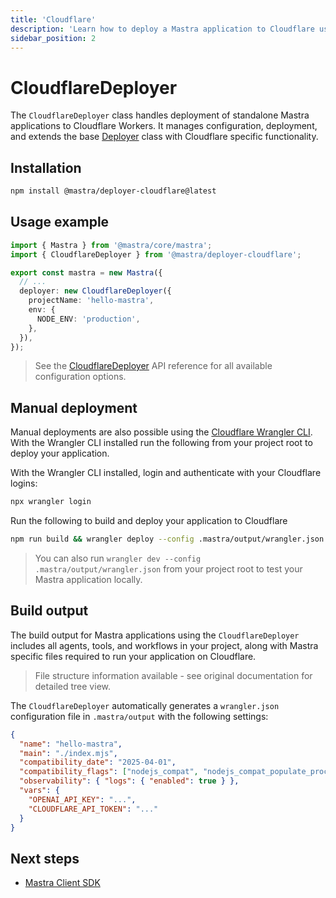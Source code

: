```yaml
---
title: 'Cloudflare'
description: 'Learn how to deploy a Mastra application to Cloudflare using the Mastra CloudflareDeployer'
sidebar_position: 2
---
```


# CloudflareDeployer

The `CloudflareDeployer` class handles deployment of standalone Mastra applications to Cloudflare Workers. It manages configuration, deployment, and extends the base [Deployer](/docs/reference/deployer) class with Cloudflare specific functionality.

## Installation

```bash copy
npm install @mastra/deployer-cloudflare@latest
```

## Usage example

```typescript filename="src/mastra/index.ts" showLineNumbers copy
import { Mastra } from '@mastra/core/mastra';
import { CloudflareDeployer } from '@mastra/deployer-cloudflare';

export const mastra = new Mastra({
  // ...
  deployer: new CloudflareDeployer({
    projectName: 'hello-mastra',
    env: {
      NODE_ENV: 'production',
    },
  }),
});
```

> See the [CloudflareDeployer](/docs/reference/deployer/cloudflare) API reference for all available configuration options.

## Manual deployment

Manual deployments are also possible using the [Cloudflare Wrangler CLI](https://developers.cloudflare.com/workers/wrangler/install-and-update/). With the Wrangler CLI installed run the following from your project root to deploy your application.

With the Wrangler CLI installed, login and authenticate with your Cloudflare logins:

```bash copy
npx wrangler login
```

Run the following to build and deploy your application to Cloudflare

```bash copy
npm run build && wrangler deploy --config .mastra/output/wrangler.json
```

> You can also run `wrangler dev --config .mastra/output/wrangler.json` from your project root to test your Mastra application locally.

## Build output

The build output for Mastra applications using the `CloudflareDeployer` includes all agents, tools, and workflows in your project, along with Mastra specific files required to run your application on Cloudflare.

> File structure information available - see original documentation for detailed tree view.

The `CloudflareDeployer` automatically generates a `wrangler.json` configuration file in `.mastra/output` with the following settings:

```json
{
  "name": "hello-mastra",
  "main": "./index.mjs",
  "compatibility_date": "2025-04-01",
  "compatibility_flags": ["nodejs_compat", "nodejs_compat_populate_process_env"],
  "observability": { "logs": { "enabled": true } },
  "vars": {
    "OPENAI_API_KEY": "...",
    "CLOUDFLARE_API_TOKEN": "..."
  }
}
```

## Next steps

- [Mastra Client SDK](/docs/reference/client-js/mastra-client)
